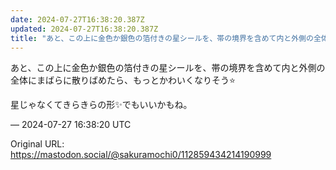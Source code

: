 ```yaml
---
date: 2024-07-27T16:38:20.387Z
updated: 2024-07-27T16:38:20.387Z
title: "あと、この上に金色か銀色の箔付きの星シールを、帯の境界を含めて内と外側の全体にま[...]"
---
```


<p>あと、この上に金色か銀色の箔付きの星シールを、帯の境界を含めて内と外側の全体にまばらに散りばめたら、もっとかわいくなりそう⭐</p><p>星じゃなくてきらきらの形✨でもいいかもね。</p>

&mdash; 2024-07-27 16:38:20 UTC

Original URL: https://mastodon.social/@sakuramochi0/112859434214190999
